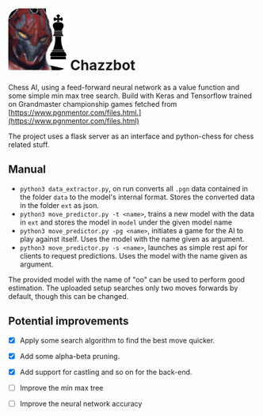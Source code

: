 # ![](frontend/img/chazzbot.jpeg)Chazzbot
Chess AI, using a feed-forward neural network as a value function and some simple min max tree search. Build with Keras and Tensorflow trained on Grandmaster championship games fetched from [https://www.pgnmentor.com/files.html.](https://www.pgnmentor.com/files.html) 

The project uses a flask server as an interface and python-chess for chess related stuff.

## Manual
- `python3 data_extractor.py`, on run converts all `.pgn` data contained in the folder `data` to the model's internal format. Stores the converted data in the folder `ext` as json.
- `python3 move_predictor.py -t <name>`, trains a new model with the data in `ext` and stores the model in `model` under the given model name
- `python3 move_predictor.py -pg <name>`, initiates a game for the AI to play against itself. Uses the model with the name given as argument.
- `python3 move_predictor.py -s <name>`, launches as simple rest api for clients to request predictions. Uses the model with the name given as argument.

The provided model with the name of "oo" can be used to perform good estimation. The uploaded setup searches only two moves forwards by default, though this can be changed.

## Potential improvements

- [x] Apply some search algorithm to find the best move quicker.

- [x] Add some alpha-beta pruning.

- [x] Add support for castling and so on for the back-end.

- [ ] Improve the min max tree
- [ ] Improve the neural network accuracy